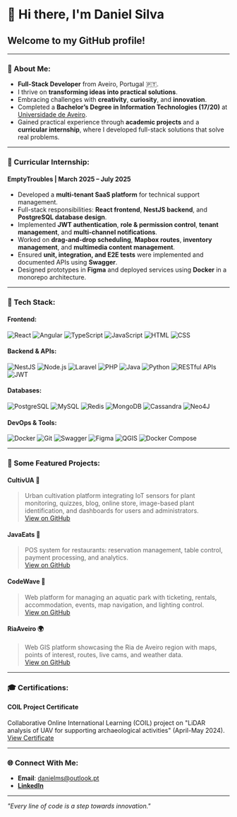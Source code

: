 # 👋 Hi there, I'm Daniel Silva

## Welcome to my GitHub profile!

---

### 🌟 About Me:
- **Full-Stack Developer** from Aveiro, Portugal 🇵🇹.  
- I thrive on **transforming ideas into practical solutions**.  
- Embracing challenges with **creativity**, **curiosity**, and **innovation**.  
- Completed a **Bachelor’s Degree in Information Technologies (17/20)** at [Universidade de Aveiro](https://www.ua.pt/pt/c/63/p).  
- Gained practical experience through **academic projects** and a **curricular internship**, where I developed full-stack solutions that solve real problems.

---

### 💼 Curricular Internship:
#### **EmptyTroubles | March 2025 – July 2025**  
- Developed a **multi-tenant SaaS platform** for technical support management.  
- Full-stack responsibilities: **React frontend**, **NestJS backend**, and **PostgreSQL database design**.  
- Implemented **JWT authentication**, **role & permission control**, **tenant management**, and **multi-channel notifications**.  
- Worked on **drag-and-drop scheduling**, **Mapbox routes**, **inventory management**, and **multimedia content management**.  
- Ensured **unit, integration, and E2E tests** were implemented and documented APIs using **Swagger**.  
- Designed prototypes in **Figma** and deployed services using **Docker** in a monorepo architecture.

---

### 🎨 Tech Stack:
#### **Frontend**:
![React](https://img.shields.io/badge/React-61DAFB?style=for-the-badge&logo=react&logoColor=black) ![Angular](https://img.shields.io/badge/Angular-DD0031?style=for-the-badge&logo=angular&logoColor=white) ![TypeScript](https://img.shields.io/badge/TypeScript-3178C6?style=for-the-badge&logo=typescript&logoColor=white) ![JavaScript](https://img.shields.io/badge/JavaScript-323330?style=for-the-badge&logo=javascript&logoColor=F7DF1E) ![HTML](https://img.shields.io/badge/HTML5-E34F26?style=for-the-badge&logo=html5&logoColor=white) ![CSS](https://img.shields.io/badge/CSS3-1572B6?style=for-the-badge&logo=css3&logoColor=white)

#### **Backend & APIs**:
![NestJS](https://img.shields.io/badge/NestJS-E0234E?style=for-the-badge&logo=nestjs&logoColor=white) ![Node.js](https://img.shields.io/badge/Node.js-339933?style=for-the-badge&logo=node.js&logoColor=white) ![Laravel](https://img.shields.io/badge/Laravel-FF2D20?style=for-the-badge&logo=laravel&logoColor=white) ![PHP](https://img.shields.io/badge/PHP-777BB4?style=for-the-badge&logo=php&logoColor=white) ![Java](https://img.shields.io/badge/Java-ED8B00?style=for-the-badge&logo=java&logoColor=white) ![Python](https://img.shields.io/badge/Python-3776AB?style=for-the-badge&logo=python&logoColor=white) ![RESTful APIs](https://img.shields.io/badge/RESTful-000000?style=for-the-badge&logo=swagger&logoColor=white) ![JWT](https://img.shields.io/badge/JWT-000000?style=for-the-badge&logo=jwt&logoColor=white)

#### **Databases**:
![PostgreSQL](https://img.shields.io/badge/PostgreSQL-336791?style=for-the-badge&logo=postgresql&logoColor=white) ![MySQL](https://img.shields.io/badge/MySQL-4479A1?style=for-the-badge&logo=mysql&logoColor=white) ![Redis](https://img.shields.io/badge/Redis-DC382D?style=for-the-badge&logo=redis&logoColor=white) ![MongoDB](https://img.shields.io/badge/MongoDB-4EA94B?style=for-the-badge&logo=mongodb&logoColor=white) ![Cassandra](https://img.shields.io/badge/Cassandra-1287B1?style=for-the-badge&logo=apache-cassandra&logoColor=white) ![Neo4J](https://img.shields.io/badge/Neo4J-008CC1?style=for-the-badge&logo=neo4j&logoColor=white)

#### **DevOps & Tools**:
![Docker](https://img.shields.io/badge/Docker-2496ED?style=for-the-badge&logo=docker&logoColor=white) ![Git](https://img.shields.io/badge/Git-F05032?style=for-the-badge&logo=git&logoColor=white) ![Swagger](https://img.shields.io/badge/Swagger-85EA2D?style=for-the-badge&logo=swagger&logoColor=black) ![Figma](https://img.shields.io/badge/Figma-F24E1E?style=for-the-badge&logo=figma&logoColor=white) ![QGIS](https://img.shields.io/badge/QGIS-589632?style=for-the-badge&logo=qgis&logoColor=white) ![Docker Compose](https://img.shields.io/badge/DockerCompose-2496ED?style=for-the-badge&logo=docker&logoColor=white)

---

### 💼 Some Featured Projects:

#### **CultivUA** 🌱  
> Urban cultivation platform integrating IoT sensors for plant monitoring, quizzes, blog, online store, image-based plant identification, and dashboards for users and administrators.  
[View on GitHub](https://github.com/sDanielSilva/CultivUA)

#### **JavaEats** 🍴  
> POS system for restaurants: reservation management, table control, payment processing, and analytics.  
[View on GitHub](https://github.com/sDanielSilva/JavaEats)

#### **CodeWave** 🌊  
> Web platform for managing an aquatic park with ticketing, rentals, accommodation, events, map navigation, and lighting control.  
[View on GitHub](https://github.com/sDanielSilva/CodeWave)

#### **RiaAveiro** 🌍  
> Web GIS platform showcasing the Ria de Aveiro region with maps, points of interest, routes, live cams, and weather data.  
[View on GitHub](https://github.com/sDanielSilva/riaaveiro)

---

### 🎓 Certifications:
#### **COIL Project Certificate**  
Collaborative Online International Learning (COIL) project on "LiDAR analysis of UAV for supporting archaeological activities" (April-May 2024).  
[View Certificate](https://openbadgefactory.com/v1/assertion/d226acf2667124222555dcb8f879fdea3a1c0953)

---

### 🌐 Connect With Me:
- **Email**: [danielms@outlook.pt](mailto:danielms@outlook.pt)  
- [**LinkedIn**](https://www.linkedin.com/in/daniel-msilva/)  

---

*"Every line of code is a step towards innovation."*
